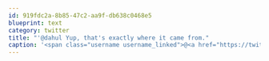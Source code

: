 ```yaml
---
id: 919fdc2a-8b85-47c2-aa9f-db638c0468e5
blueprint: text
category: twitter
title: "'@dahul Yup, that's exactly where it came from."
caption: '<span class="username username_linked">@<a href="https://twitter.com/dahul" title="Darren Hull (dahul)">dahul</a></span> Yup, that''s exactly where it came from.'
---
```

